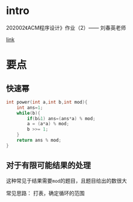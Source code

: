 # intro

202002《ACM程序设计》作业（2）—— 刘春英老师

[link](http://acm.hdu.edu.cn/webcontest/contest_show.php?cid=13650)

# 要点

## 快速幂

```Cpp
int power(int a,int b,int mod){
    int ans=1;
    while(b){
        if(b&1) ans=(ans*a) % mod;
        a = (a*a) % mod;
        b >>= 1;
    }
    return ans % mod;
}
```

## 对于有限可能结果的处理

这种常见于结果需要`mod`的题目，且题目给出的数很大

常见思路：
    打表，确定循环的范围



